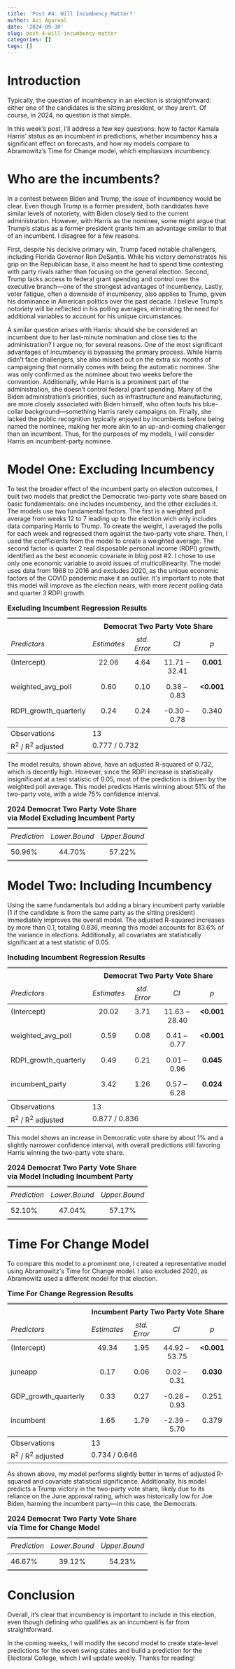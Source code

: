```yaml
---
title: 'Post #4: Will Incumbency Matter?'
author: Avi Agarwal
date: '2024-09-30'
slug: post-4-will-incumbency-matter
categories: []
tags: []
---
```




































# Introduction

Typically, the question of incumbency in an election is straightforward: either one of the candidates is the sitting president, or they aren’t. Of course, in 2024, no question is that simple.

In this week’s post, I’ll address a few key questions: how to factor Kamala Harris’ status as an incumbent in predictions, whether incumbency has a significant effect on forecasts, and how my models compare to Abramowitz’s Time for Change model, which emphasizes incumbency.


# Who are the incumbents?

In a contest between Biden and Trump, the issue of incumbency would be clear. Even though Trump is a former president, both candidates have similar levels of notoriety, with Biden closely tied to the current administration. However, with Harris as the nominee, some might argue that Trump’s status as a former president grants him an advantage similar to that of an incumbent. I disagree for a few reasons.

First, despite his decisive primary win, Trump faced notable challengers, including Florida Governor Ron DeSantis. While his victory demonstrates his grip on the Republican base, it also meant he had to spend time contesting with party rivals rather than focusing on the general election. Second, Trump lacks access to federal grant spending and control over the executive branch—one of the strongest advantages of incumbency. Lastly, voter fatigue, often a downside of incumbency, also applies to Trump, given his dominance in American politics over the past decade. I believe Trump’s notoriety will be reflected in his polling averages, eliminating the need for additional variables to account for his unique circumstances.

A similar question arises with Harris: should she be considered an incumbent due to her last-minute nomination and close ties to the administration? I argue no, for several reasons. One of the most significant advantages of incumbency is bypassing the primary process. While Harris didn’t face challengers, she also missed out on the extra six months of campaigning that normally comes with being the automatic nominee. She was only confirmed as the nominee about two weeks before the convention. Additionally, while Harris is a prominent part of the administration, she doesn’t control federal grant spending. Many of the Biden administration’s priorities, such as infrastructure and manufacturing, are more closely associated with Biden himself, who often touts his blue-collar background—something Harris rarely campaigns on. Finally, she lacked the public recognition typically enjoyed by incumbents before being named the nominee, making her more akin to an up-and-coming challenger than an incumbent.
Thus, for the purposes of my models, I will consider Harris an incumbent-party nominee.


# Model One: Excluding Incumbency

To test the broader effect of the incumbent party on election outcomes, I built two models that predict the Democratic two-party vote share based on basic fundamentals: one includes incumbency, and the other excludes it. The models use two fundamental factors. The first is a weighted poll average from weeks 12 to 7 leading up to the election wich only includes data comparing Harris to Trump. To create the weight, I averaged the polls for each week and regressed them against the two-party vote share. Then, I used the coefficients from the model to create a weighted average. The second factor is quarter 2 real disposable personal income (RDPI) growth, identified as the best economic covariate in blog post #2. I chose to use only one economic variable to avoid issues of multicollinearity. The model uses data from 1968 to 2016 and excludes 2020, as the unique economic factors of the COVID pandemic make it an outlier. It's important to note that this model will improve as the election nears, with more recent polling data and quarter 3 RDPI growth.


<table style="border-collapse:collapse; border:none;">
<caption style="font-weight: bold; text-align:left;">Excluding Incumbent Regression Results</caption>
<tr>
<th style="border-top: double; text-align:center; font-style:normal; font-weight:bold; padding:0.2cm;  text-align:left; ">&nbsp;</th>
<th colspan="4" style="border-top: double; text-align:center; font-style:normal; font-weight:bold; padding:0.2cm; ">Democrat Two Party Vote Share</th>
</tr>
<tr>
<td style=" text-align:center; border-bottom:1px solid; font-style:italic; font-weight:normal;  text-align:left; ">Predictors</td>
<td style=" text-align:center; border-bottom:1px solid; font-style:italic; font-weight:normal;  ">Estimates</td>
<td style=" text-align:center; border-bottom:1px solid; font-style:italic; font-weight:normal;  ">std. Error</td>
<td style=" text-align:center; border-bottom:1px solid; font-style:italic; font-weight:normal;  ">CI</td>
<td style=" text-align:center; border-bottom:1px solid; font-style:italic; font-weight:normal;  ">p</td>
</tr>
<tr>
<td style=" padding:0.2cm; text-align:left; vertical-align:top; text-align:left; ">(Intercept)</td>
<td style=" padding:0.2cm; text-align:left; vertical-align:top; text-align:center;  ">22.06</td>
<td style=" padding:0.2cm; text-align:left; vertical-align:top; text-align:center;  ">4.64</td>
<td style=" padding:0.2cm; text-align:left; vertical-align:top; text-align:center;  ">11.71&nbsp;&ndash;&nbsp;32.41</td>
<td style=" padding:0.2cm; text-align:left; vertical-align:top; text-align:center;  "><strong>0.001</strong></td>
</tr>
<tr>
<td style=" padding:0.2cm; text-align:left; vertical-align:top; text-align:left; ">weighted_avg_poll</td>
<td style=" padding:0.2cm; text-align:left; vertical-align:top; text-align:center;  ">0.60</td>
<td style=" padding:0.2cm; text-align:left; vertical-align:top; text-align:center;  ">0.10</td>
<td style=" padding:0.2cm; text-align:left; vertical-align:top; text-align:center;  ">0.38&nbsp;&ndash;&nbsp;0.83</td>
<td style=" padding:0.2cm; text-align:left; vertical-align:top; text-align:center;  "><strong>&lt;0.001</strong></td>
</tr>
<tr>
<td style=" padding:0.2cm; text-align:left; vertical-align:top; text-align:left; ">RDPI_growth_quarterly</td>
<td style=" padding:0.2cm; text-align:left; vertical-align:top; text-align:center;  ">0.24</td>
<td style=" padding:0.2cm; text-align:left; vertical-align:top; text-align:center;  ">0.24</td>
<td style=" padding:0.2cm; text-align:left; vertical-align:top; text-align:center;  ">&#45;0.30&nbsp;&ndash;&nbsp;0.78</td>
<td style=" padding:0.2cm; text-align:left; vertical-align:top; text-align:center;  ">0.340</td>
</tr>
<tr>
<td style=" padding:0.2cm; text-align:left; vertical-align:top; text-align:left; padding-top:0.1cm; padding-bottom:0.1cm; border-top:1px solid;">Observations</td>
<td style=" padding:0.2cm; text-align:left; vertical-align:top; padding-top:0.1cm; padding-bottom:0.1cm; text-align:left; border-top:1px solid;" colspan="4">13</td>
</tr>
<tr>
<td style=" padding:0.2cm; text-align:left; vertical-align:top; text-align:left; padding-top:0.1cm; padding-bottom:0.1cm;">R<sup>2</sup> / R<sup>2</sup> adjusted</td>
<td style=" padding:0.2cm; text-align:left; vertical-align:top; padding-top:0.1cm; padding-bottom:0.1cm; text-align:left;" colspan="4">0.777 / 0.732</td>
</tr>

</table>

The model results, shown above, have an adjusted R-squared of 0.732, which is decently high. However, since the RDPI increase is statistically insignificant at a test statistic of 0.05, most of the prediction is driven by the weighted poll average. This model predicts Harris winning about 51% of the two-party vote, with a wide 75% confidence interval.

<table style="border-collapse:collapse; border:none;">
<caption style="font-weight: bold; text-align:left;">2024 Democrat Two Party Vote Share via Model Excluding Incumbent Party</caption>
<tr>
<th style="border-top: double; text-align:center; font-style:italic; font-weight:normal; padding:0.2cm; border-bottom:1px solid black; text-align:left; ">Prediction</th>
<th style="border-top: double; text-align:center; font-style:italic; font-weight:normal; padding:0.2cm; border-bottom:1px solid black; ">Lower.Bound</th>
<th style="border-top: double; text-align:center; font-style:italic; font-weight:normal; padding:0.2cm; border-bottom:1px solid black; ">Upper.Bound</th>
</tr>
<tr>
<td style=" padding:0.2cm; text-align:left; vertical-align:top; text-align:left; border-bottom: double; ">50.96%</td>
<td style=" padding:0.2cm; text-align:left; vertical-align:top; text-align:center; border-bottom: double; ">44.70%</td>
<td style=" padding:0.2cm; text-align:left; vertical-align:top; text-align:center; border-bottom: double; ">57.22%</td>
</tr>
</table>

# Model Two: Including Incumbency

Using the same fundamentals but adding a binary incumbent party variable (1 if the candidate is from the same party as the sitting president) immediately improves the overall model. The adjusted R-squared increases by more than 0.1, totaling 0.836, meaning this model accounts for 83.6% of the variance in elections. Additionally, all covariates are statistically significant at a test statistic of 0.05.


<table style="border-collapse:collapse; border:none;">
<caption style="font-weight: bold; text-align:left;">Including Incumbent Regression Results</caption>
<tr>
<th style="border-top: double; text-align:center; font-style:normal; font-weight:bold; padding:0.2cm;  text-align:left; ">&nbsp;</th>
<th colspan="4" style="border-top: double; text-align:center; font-style:normal; font-weight:bold; padding:0.2cm; ">Democrat Two Party Vote Share</th>
</tr>
<tr>
<td style=" text-align:center; border-bottom:1px solid; font-style:italic; font-weight:normal;  text-align:left; ">Predictors</td>
<td style=" text-align:center; border-bottom:1px solid; font-style:italic; font-weight:normal;  ">Estimates</td>
<td style=" text-align:center; border-bottom:1px solid; font-style:italic; font-weight:normal;  ">std. Error</td>
<td style=" text-align:center; border-bottom:1px solid; font-style:italic; font-weight:normal;  ">CI</td>
<td style=" text-align:center; border-bottom:1px solid; font-style:italic; font-weight:normal;  ">p</td>
</tr>
<tr>
<td style=" padding:0.2cm; text-align:left; vertical-align:top; text-align:left; ">(Intercept)</td>
<td style=" padding:0.2cm; text-align:left; vertical-align:top; text-align:center;  ">20.02</td>
<td style=" padding:0.2cm; text-align:left; vertical-align:top; text-align:center;  ">3.71</td>
<td style=" padding:0.2cm; text-align:left; vertical-align:top; text-align:center;  ">11.63&nbsp;&ndash;&nbsp;28.40</td>
<td style=" padding:0.2cm; text-align:left; vertical-align:top; text-align:center;  "><strong>&lt;0.001</strong></td>
</tr>
<tr>
<td style=" padding:0.2cm; text-align:left; vertical-align:top; text-align:left; ">weighted_avg_poll</td>
<td style=" padding:0.2cm; text-align:left; vertical-align:top; text-align:center;  ">0.59</td>
<td style=" padding:0.2cm; text-align:left; vertical-align:top; text-align:center;  ">0.08</td>
<td style=" padding:0.2cm; text-align:left; vertical-align:top; text-align:center;  ">0.41&nbsp;&ndash;&nbsp;0.77</td>
<td style=" padding:0.2cm; text-align:left; vertical-align:top; text-align:center;  "><strong>&lt;0.001</strong></td>
</tr>
<tr>
<td style=" padding:0.2cm; text-align:left; vertical-align:top; text-align:left; ">RDPI_growth_quarterly</td>
<td style=" padding:0.2cm; text-align:left; vertical-align:top; text-align:center;  ">0.49</td>
<td style=" padding:0.2cm; text-align:left; vertical-align:top; text-align:center;  ">0.21</td>
<td style=" padding:0.2cm; text-align:left; vertical-align:top; text-align:center;  ">0.01&nbsp;&ndash;&nbsp;0.96</td>
<td style=" padding:0.2cm; text-align:left; vertical-align:top; text-align:center;  "><strong>0.045</strong></td>
</tr>
<tr>
<td style=" padding:0.2cm; text-align:left; vertical-align:top; text-align:left; ">incumbent_party</td>
<td style=" padding:0.2cm; text-align:left; vertical-align:top; text-align:center;  ">3.42</td>
<td style=" padding:0.2cm; text-align:left; vertical-align:top; text-align:center;  ">1.26</td>
<td style=" padding:0.2cm; text-align:left; vertical-align:top; text-align:center;  ">0.57&nbsp;&ndash;&nbsp;6.28</td>
<td style=" padding:0.2cm; text-align:left; vertical-align:top; text-align:center;  "><strong>0.024</strong></td>
</tr>
<tr>
<td style=" padding:0.2cm; text-align:left; vertical-align:top; text-align:left; padding-top:0.1cm; padding-bottom:0.1cm; border-top:1px solid;">Observations</td>
<td style=" padding:0.2cm; text-align:left; vertical-align:top; padding-top:0.1cm; padding-bottom:0.1cm; text-align:left; border-top:1px solid;" colspan="4">13</td>
</tr>
<tr>
<td style=" padding:0.2cm; text-align:left; vertical-align:top; text-align:left; padding-top:0.1cm; padding-bottom:0.1cm;">R<sup>2</sup> / R<sup>2</sup> adjusted</td>
<td style=" padding:0.2cm; text-align:left; vertical-align:top; padding-top:0.1cm; padding-bottom:0.1cm; text-align:left;" colspan="4">0.877 / 0.836</td>
</tr>

</table>

This model shows an increase in Democratic vote share by about 1% and a slightly narrower confidence interval, with overall predictions still favoring Harris winning the two-party vote share.


<table style="border-collapse:collapse; border:none;">
<caption style="font-weight: bold; text-align:left;">2024 Democrat Two Party Vote Share via Model Including Incumbent Party</caption>
<tr>
<th style="border-top: double; text-align:center; font-style:italic; font-weight:normal; padding:0.2cm; border-bottom:1px solid black; text-align:left; ">Prediction</th>
<th style="border-top: double; text-align:center; font-style:italic; font-weight:normal; padding:0.2cm; border-bottom:1px solid black; ">Lower.Bound</th>
<th style="border-top: double; text-align:center; font-style:italic; font-weight:normal; padding:0.2cm; border-bottom:1px solid black; ">Upper.Bound</th>
</tr>
<tr>
<td style=" padding:0.2cm; text-align:left; vertical-align:top; text-align:left; border-bottom: double; ">52.10%</td>
<td style=" padding:0.2cm; text-align:left; vertical-align:top; text-align:center; border-bottom: double; ">47.04%</td>
<td style=" padding:0.2cm; text-align:left; vertical-align:top; text-align:center; border-bottom: double; ">57.17%</td>
</tr>
</table>

# Time For Change Model

To compare this model to a prominent one, I created a representative model using Abramowitz's Time for Change model. I also excluded 2020, as Abramowitz used a different model for that election.

<table style="border-collapse:collapse; border:none;">
<caption style="font-weight: bold; text-align:left;">Time For Change Regression Results</caption>
<tr>
<th style="border-top: double; text-align:center; font-style:normal; font-weight:bold; padding:0.2cm;  text-align:left; ">&nbsp;</th>
<th colspan="4" style="border-top: double; text-align:center; font-style:normal; font-weight:bold; padding:0.2cm; ">Incumbent Party Two Party Vote Share</th>
</tr>
<tr>
<td style=" text-align:center; border-bottom:1px solid; font-style:italic; font-weight:normal;  text-align:left; ">Predictors</td>
<td style=" text-align:center; border-bottom:1px solid; font-style:italic; font-weight:normal;  ">Estimates</td>
<td style=" text-align:center; border-bottom:1px solid; font-style:italic; font-weight:normal;  ">std. Error</td>
<td style=" text-align:center; border-bottom:1px solid; font-style:italic; font-weight:normal;  ">CI</td>
<td style=" text-align:center; border-bottom:1px solid; font-style:italic; font-weight:normal;  ">p</td>
</tr>
<tr>
<td style=" padding:0.2cm; text-align:left; vertical-align:top; text-align:left; ">(Intercept)</td>
<td style=" padding:0.2cm; text-align:left; vertical-align:top; text-align:center;  ">49.34</td>
<td style=" padding:0.2cm; text-align:left; vertical-align:top; text-align:center;  ">1.95</td>
<td style=" padding:0.2cm; text-align:left; vertical-align:top; text-align:center;  ">44.92&nbsp;&ndash;&nbsp;53.75</td>
<td style=" padding:0.2cm; text-align:left; vertical-align:top; text-align:center;  "><strong>&lt;0.001</strong></td>
</tr>
<tr>
<td style=" padding:0.2cm; text-align:left; vertical-align:top; text-align:left; ">juneapp</td>
<td style=" padding:0.2cm; text-align:left; vertical-align:top; text-align:center;  ">0.17</td>
<td style=" padding:0.2cm; text-align:left; vertical-align:top; text-align:center;  ">0.06</td>
<td style=" padding:0.2cm; text-align:left; vertical-align:top; text-align:center;  ">0.02&nbsp;&ndash;&nbsp;0.31</td>
<td style=" padding:0.2cm; text-align:left; vertical-align:top; text-align:center;  "><strong>0.030</strong></td>
</tr>
<tr>
<td style=" padding:0.2cm; text-align:left; vertical-align:top; text-align:left; ">GDP_growth_quarterly</td>
<td style=" padding:0.2cm; text-align:left; vertical-align:top; text-align:center;  ">0.33</td>
<td style=" padding:0.2cm; text-align:left; vertical-align:top; text-align:center;  ">0.27</td>
<td style=" padding:0.2cm; text-align:left; vertical-align:top; text-align:center;  ">&#45;0.28&nbsp;&ndash;&nbsp;0.93</td>
<td style=" padding:0.2cm; text-align:left; vertical-align:top; text-align:center;  ">0.251</td>
</tr>
<tr>
<td style=" padding:0.2cm; text-align:left; vertical-align:top; text-align:left; ">incumbent</td>
<td style=" padding:0.2cm; text-align:left; vertical-align:top; text-align:center;  ">1.65</td>
<td style=" padding:0.2cm; text-align:left; vertical-align:top; text-align:center;  ">1.79</td>
<td style=" padding:0.2cm; text-align:left; vertical-align:top; text-align:center;  ">&#45;2.39&nbsp;&ndash;&nbsp;5.70</td>
<td style=" padding:0.2cm; text-align:left; vertical-align:top; text-align:center;  ">0.379</td>
</tr>
<tr>
<td style=" padding:0.2cm; text-align:left; vertical-align:top; text-align:left; padding-top:0.1cm; padding-bottom:0.1cm; border-top:1px solid;">Observations</td>
<td style=" padding:0.2cm; text-align:left; vertical-align:top; padding-top:0.1cm; padding-bottom:0.1cm; text-align:left; border-top:1px solid;" colspan="4">13</td>
</tr>
<tr>
<td style=" padding:0.2cm; text-align:left; vertical-align:top; text-align:left; padding-top:0.1cm; padding-bottom:0.1cm;">R<sup>2</sup> / R<sup>2</sup> adjusted</td>
<td style=" padding:0.2cm; text-align:left; vertical-align:top; padding-top:0.1cm; padding-bottom:0.1cm; text-align:left;" colspan="4">0.734 / 0.646</td>
</tr>

</table>

As shown above, my model performs slightly better in terms of adjusted R-squared and covariate statistical significance. Additionally, his model predicts a Trump victory in the two-party vote share, likely due to its reliance on the June approval rating, which was historically low for Joe Biden, harming the incumbent party—in this case, the Democrats.

<table style="border-collapse:collapse; border:none;">
<caption style="font-weight: bold; text-align:left;">2024 Democrat Two Party Vote Share via Time for Change Model</caption>
<tr>
<th style="border-top: double; text-align:center; font-style:italic; font-weight:normal; padding:0.2cm; border-bottom:1px solid black; text-align:left; ">Prediction</th>
<th style="border-top: double; text-align:center; font-style:italic; font-weight:normal; padding:0.2cm; border-bottom:1px solid black; ">Lower.Bound</th>
<th style="border-top: double; text-align:center; font-style:italic; font-weight:normal; padding:0.2cm; border-bottom:1px solid black; ">Upper.Bound</th>
</tr>
<tr>
<td style=" padding:0.2cm; text-align:left; vertical-align:top; text-align:left; border-bottom: double; ">46.67%</td>
<td style=" padding:0.2cm; text-align:left; vertical-align:top; text-align:center; border-bottom: double; ">39.12%</td>
<td style=" padding:0.2cm; text-align:left; vertical-align:top; text-align:center; border-bottom: double; ">54.23%</td>
</tr>
</table>

# Conclusion

Overall, it’s clear that incumbency is important to include in this election, even though defining who qualifies as an incumbent is far from straightforward.

In the coming weeks, I will modify the second model to create state-level predictions for the seven swing states and build a prediction for the Electoral College, which I will update weekly. Thanks for reading!

